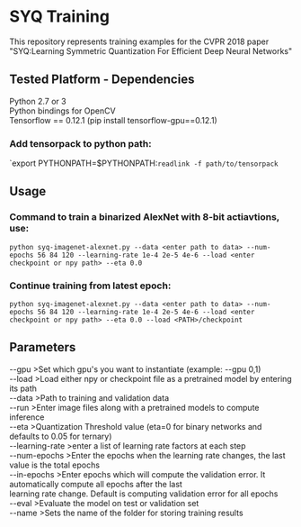 # SYQ Training
This repository represents training examples for the CVPR 2018 paper "SYQ:Learning Symmetric Quantization For Efficient Deep Neural Networks"

## Tested Platform - Dependencies
Python 2.7 or 3 <br />
Python bindings for OpenCV <br />
Tensorflow == 0.12.1 (pip install tensorflow-gpu==0.12.1) 

### Add tensorpack to python path:
`export PYTHONPATH=$PYTHONPATH:``readlink -f path/to/tensorpack``

## Usage

### Command to train a binarized AlexNet with 8-bit actiavtions, use:
    
`python syq-imagenet-alexnet.py --data <enter path to data> --num-epochs 56 84 120 --learning-rate 1e-4 2e-5 4e-6 --load <enter checkpoint or npy path> --eta 0.0`

### Continue training from latest epoch:
    
`python syq-imagenet-alexnet.py --data <enter path to data> --num-epochs 56 84 120 --learning-rate 1e-4 2e-5 4e-6 --load <enter checkpoint or npy path> --eta 0.0 --load <PATH>/checkpoint`

## Parameters

--gpu >Set which gpu's you want to instantiate (example: --gpu 0,1) <br />
--load >Load either npy or checkpoint file as a pretrained model by entering its path <br />
--data >Path to training and validation data <br />
--run >Enter image files along with a pretrained models to compute inference <br />
--eta >Quantization Threshold value (eta=0 for binary networks and defaults to 0.05 for ternary) <br />
--learning-rate >enter a list of learning rate factors at each step <br />
--num-epochs >Enter the epochs when the learning rate changes, the last value is the total epochs <br />
--in-epochs >Enter epochs which will compute the validation error. It automatically compute all epochs after the last <br />                learning rate change. Default is computing validation error for all epochs <br />
--eval >Evaluate the model on test or validation set <br />
--name >Sets the name of the folder for storing training results <br />
